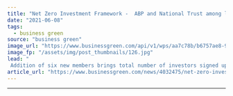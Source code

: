 ```yaml
---
title: "Net Zero Investment Framework -  ABP and National Trust among latest investors to embrace decarbonisation guidelines"
date: "2021-06-08"
tags: 
  - business green
source: "business green"
image_url: "https://www.businessgreen.com/api/v1/wps/aa7c78b/b6757ae8-9c87-4a31-8001-494d724f1fdc/8/380352233-8e6defb044-c-185x114.jpg"
image_fp: "/assets/img/post_thumbnails/126.jpg"
lead: "
 Addition of six new members brings total number of investors signed up to IIGCC-backed Paris Aligned Asset Owners group to 28  ..."
article_url: "https://www.businessgreen.com/news/4032475/net-zero-investment-framework-abp-national-trust-investors-embrace-decarbonisation-guidelines"
---
```


---
